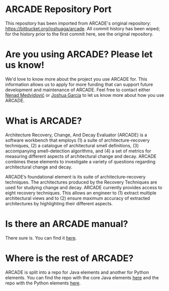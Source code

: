 # ARCADE Repository Port

This repository has been imported from ARCADE's original repository: https://bitbucket.org/joshuaga/arcade. All commit history has been wiped; for the history prior to the first commit here, see the original repository.

# Are you using ARCADE? Please let us know!

We'd love to know more about the project you use ARCADE for. This information allows us to apply for more funding that can support future development and maintenance of ARCADE. Feel free to contact either [Nenad Medvidović](mailto:neno@usc.edu) or [Joshua Garcia](mailto:joshug4@uci.edu) to let us know more about how you use ARCADE.

# What is ARCADE?

Architecture Recovery, Change, And Decay Evaluator (ARCADE) is a software workbench that employs (1) a suite of architecture-recovery techniques, (2) a catalogue of architectural smell definitions, (3) accompanying smell-detection algorithms, and (4) a set of metrics for measuring different aspects of architectural change and decay. ARCADE combines these elements to investigate a variety of questions regarding architectural change and decay.

ARCADE’s foundational element is its suite of architecture-recovery techniques. The architectures produced by the Recovery Techniques are used for studying change and decay. ARCADE currently provides access to eight recovery techniques. This allows an engineer to (1) extract
multiple architectural views and to (2) ensure maximum accuracy of extracted architectures by highlighting their different aspects.

# Is there an ARCADE  manual?

There sure is. You can find it [here](https://tiny.cc/arcademanual).

# Where is the rest of ARCADE?

ARCADE is split into a repo for Java elements and another for Python elements. You can find the repo with the core Java elements [here](https://bitbucket.org/joshuaga/arcade) and the repo with the Python elements [here](https://bitbucket.org/joshuaga/arcadepy).
